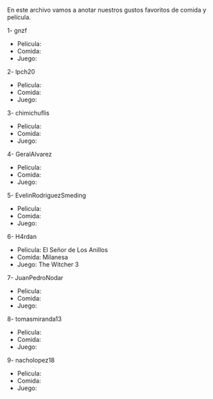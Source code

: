 En este archivo vamos a anotar nuestros gustos favoritos de comida y película.

1- gnzf
  - Pelicula:
  - Comida:
  - Juego:

2- lpch20
  - Pelicula:
  - Comida:
  - Juego:

3- chimichuflis
  - Pelicula:
  - Comida:
  - Juego:

4- GeralAlvarez
  - Pelicula:
  - Comida:
  - Juego:

5- EvelinRodriguezSmeding
  - Pelicula:
  - Comida:
  - Juego:

6- H4rdan
  - Pelicula: El Señor de Los Anillos
  - Comida: Milanesa
  - Juego: The Witcher 3

7- JuanPedroNodar
  - Pelicula:
  - Comida:
  - Juego:

8- tomasmiranda13
  - Pelicula:
  - Comida:
  - Juego:

9- nacholopez18
  - Pelicula:
  - Comida:
  - Juego:
